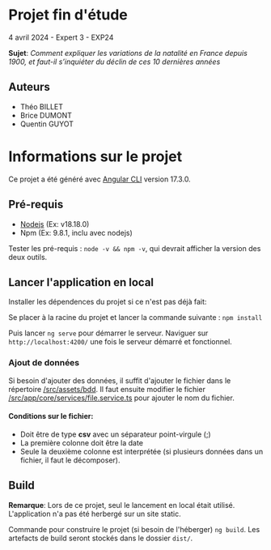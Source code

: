# Projet fin d'étude
4 avril 2024 - Expert 3 - EXP24

**Sujet**: *Comment expliquer les variations de la natalité en France depuis 1900, et faut-il s’inquiéter du déclin de ces 10 dernières années*

## Auteurs
* Théo BILLET
* Brice DUMONT
* Quentin GUYOT

# Informations sur le projet
Ce projet a été généré avec [Angular CLI](https://github.com/angular/angular-cli) version 17.3.0.

## Pré-requis

* [Nodejs](https://nodejs.org/en/download) (Ex: v18.18.0)
* Npm (Ex: 9.8.1, inclu avec nodejs)

Tester les pré-requis : ```node -v && npm -v```, qui devrait afficher la version des deux outils.

## Lancer l'application en local

Installer les dépendences du projet si ce n'est pas déjà fait:

Se placer à la racine du projet et lancer la commande suivante :
``` npm install ```

Puis lancer `ng serve` pour démarrer le serveur. Naviguer sur `http://localhost:4200/` une fois le serveur démarré et fonctionnel.

### Ajout de données

Si besoin d'ajouter des données, il suffit d'ajouter le fichier dans le répertoire [/src/assets/bdd](/src/assets/bdd). Il faut ensuite modifier le fichier [/src/app/core/services/file.service.ts](/src/app/core/services/file.service.ts) pour ajouter le nom du fichier.

#### Conditions sur le fichier:
- Doit être de type **csv** avec un séparateur point-virgule (;)
- La première colonne doit être la date
- Seule la deuxième colonne est interprétée (si plusieurs données dans un fichier, il faut le décomposer).

## Build
**Remarque**: Lors de ce projet, seul le lancement en local était utilisé. L'application n'a pas été herbergé sur un site static.

Commande pour construire le projet (si besoin de l'héberger) `ng build`. Les artefacts de build seront stockés dans le
dossier `dist/`.
